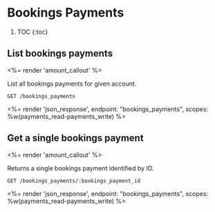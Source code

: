 # Bookings Payments

1. TOC
{:toc}

## List bookings payments

<%= render 'amount_callout' %>

List all bookings payments for given account.

~~~
GET /bookings_payments
~~~

<%= render 'json_response', endpoint: "bookings_payments",
  scopes: %w(payments_read-payments_write) %>

## Get a single bookings payment

<%= render 'amount_callout' %>

Returns a single bookings payment identified by ID.

~~~
GET /bookings_payments/:bookings_payment_id
~~~

<%= render 'json_response', endpoint: "bookings_payments",
  scopes: %w(payments_read-payments_write) %>
